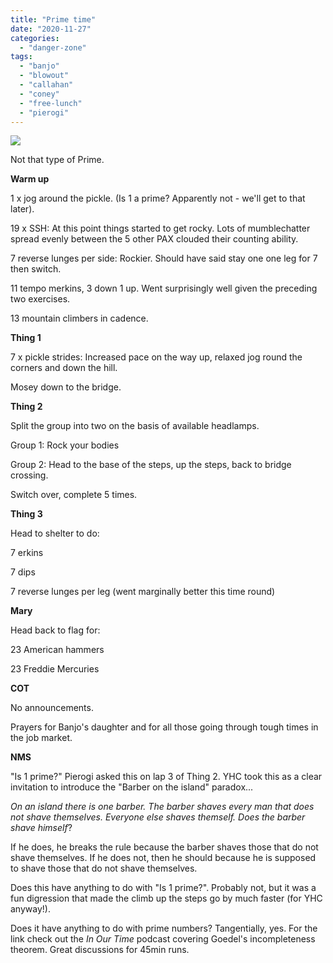 ```yaml
---
title: "Prime time"
date: "2020-11-27"
categories: 
  - "danger-zone"
tags: 
  - "banjo"
  - "blowout"
  - "callahan"
  - "coney"
  - "free-lunch"
  - "pierogi"
---
```


![](https://th.bing.com/th/id/OIP.PckuqSexmEsvYKR-T_38WgHaHa?w=192&h=192&c=7&o=5&dpr=2.25&pid=1.7)

Not that type of Prime.

**Warm up**

1 x jog around the pickle. (Is 1 a prime? Apparently not - we'll get to that later).

19 x SSH: At this point things started to get rocky. Lots of mumblechatter spread evenly between the 5 other PAX clouded their counting ability.

7 reverse lunges per side: Rockier. Should have said stay one one leg for 7 then switch.

11 tempo merkins, 3 down 1 up. Went surprisingly well given the preceding two exercises.

13 mountain climbers in cadence.

**Thing 1**

7 x pickle strides: Increased pace on the way up, relaxed jog round the corners and down the hill.

Mosey down to the bridge.

**Thing 2**

Split the group into two on the basis of available headlamps.

Group 1: Rock your bodies

Group 2: Head to the base of the steps, up the steps, back to bridge crossing.

Switch over, complete 5 times.

**Thing 3**

Head to shelter to do:

7 erkins

7 dips

7 reverse lunges per leg (went marginally better this time round)

**Mary**

Head back to flag for:

23 American hammers

23 Freddie Mercuries

**COT**

No announcements.

Prayers for Banjo's daughter and for all those going through tough times in the job market.

**NMS**

"Is 1 prime?" Pierogi asked this on lap 3 of Thing 2. YHC took this as a clear invitation to introduce the "Barber on the island" paradox...

_On an island there is one barber. The barber shaves every man that does not shave themselves. Everyone else shaves themself. Does the barber shave himself_?

If he does, he breaks the rule because the barber shaves those that do not shave themselves. If he does not, then he should because he is supposed to shave those that do not shave themselves.

Does this have anything to do with "Is 1 prime?". Probably not, but it was a fun digression that made the climb up the steps go by much faster (for YHC anyway!).

Does it have anything to do with prime numbers? Tangentially, yes. For the link check out the _In Our Time_ podcast covering Goedel's incompleteness theorem. Great discussions for 45min runs.
